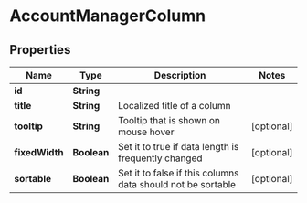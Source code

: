 
# AccountManagerColumn

## Properties
Name | Type | Description | Notes
------------ | ------------- | ------------- | -------------
**id** | **String** |  | 
**title** | **String** | Localized title of a column | 
**tooltip** | **String** | Tooltip that is shown on mouse hover |  [optional]
**fixedWidth** | **Boolean** | Set it to true if data length is frequently changed |  [optional]
**sortable** | **Boolean** | Set it to false if this columns data should not be sortable |  [optional]



